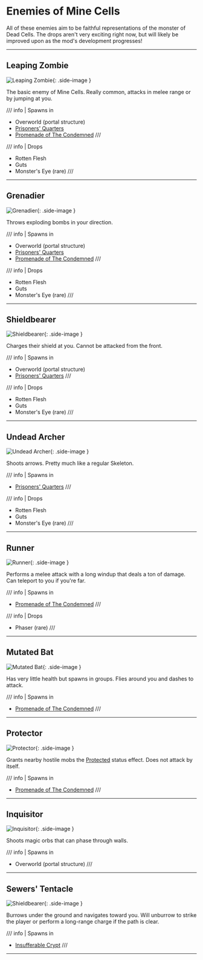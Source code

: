 # Enemies of Mine Cells

All of these enemies aim to be faithful representations of the monster of Dead Cells.
The drops aren't very exciting right now, but will likely be improved upon as the mod's
development progresses!

---

## Leaping Zombie

![Leaping Zombie](img/mobs/leaping_zombie.jpg){: .side-image }

The basic enemy of Mine Cells. Really common, attacks in melee range or by jumping at you.

/// info | Spawns in
  - Overworld (portal structure)
  - [Prisoners' Quarters](./dimensions.md#prisoners-quarters)
  - [Promenade of The Condemned](./dimensions.md#promenade-of-the-condemed)
///

/// info | Drops
  - Rotten Flesh
  - Guts
  - Monster's Eye (rare)
///

---

## Grenadier

![Grenadier](img/mobs/grenadier.jpg){: .side-image }

Throws exploding bombs in your direction. 

/// info | Spawns in
  - Overworld (portal structure)
  - [Prisoners' Quarters](./dimensions.md#prisoners-quarters)
  - [Promenade of The Condemned](./dimensions.md#promenade-of-the-condemed)
///

/// info | Drops
  - Rotten Flesh
  - Guts
  - Monster's Eye (rare)
///

---

## Shieldbearer 

![Shieldbearer](img/mobs/shieldbearer.jpg){: .side-image }

Charges their shield at you. Cannot be attacked from the front.

/// info | Spawns in
  - Overworld (portal structure)
  - [Prisoners' Quarters](./dimensions.md#prisoners-quarters)
///

/// info | Drops
  - Rotten Flesh
  - Guts
  - Monster's Eye (rare)
///

---

## Undead Archer

![Undead Archer](img/mobs/undead_archer.jpg){: .side-image }

Shoots arrows. Pretty much like a regular Skeleton.

/// info | Spawns in
  - [Prisoners' Quarters](./dimensions.md#prisoners-quarters)
///

/// info | Drops
  - Rotten Flesh
  - Guts
  - Monster's Eye (rare)
///

---

## Runner

![Runner](img/mobs/runner.jpg){: .side-image }

Performs a melee attack with a long windup that deals a ton of damage. Can teleport to you if you're far.

/// info | Spawns in
  - [Promenade of The Condemned](./dimensions.md#promenade-of-the-condemed)
///

/// info | Drops
  - Phaser (rare)
///

---

## Mutated Bat

![Mutated Bat](img/mobs/mutated_bat.jpg){: .side-image }

Has very little health but spawns in groups. Flies around you and dashes to attack.

/// info | Spawns in
  - [Promenade of The Condemned](./dimensions.md#promenade-of-the-condemed)
///

---

## Protector

![Protector](img/mobs/protector.jpg){: .side-image }

Grants nearby hostile mobs the [Protected](status-effects.md#protected) status effect.
Does not attack by itself.

/// info | Spawns in
  - [Promenade of The Condemned](./dimensions.md#promenade-of-the-condemed)
///

---

## Inquisitor

![Inquisitor](img/mobs/inquisitor.jpg){: .side-image }

Shoots magic orbs that can phase through walls.

/// info | Spawns in
  - Overworld (portal structure)
///

---

## Sewers' Tentacle

![Shieldbearer](img/mobs/sewers_tentacle.jpg){: .side-image }

Burrows under the ground and navigates toward you. Will unburrow to strike the player or perform a long-range charge if the path is clear.

/// info | Spawns in
  - [Insufferable Crypt](./dimensions.md#insufferable-crypt)
///

---